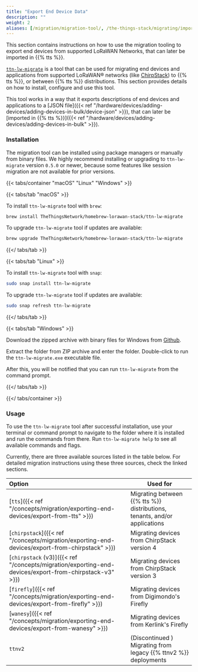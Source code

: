 ```yaml
---
title: "Export End Device Data"
description: ""
weight: 2
aliases: [/migration/migration-tool/, /the-things-stack/migrating/import-devices]
---
```


This section contains instructions on how to use the migration tooling to export end devices from supported LoRaWAN Networks, that can later be imported in {{% tts %}}.

<!--more-->

[`ttn-lw-migrate`](https://github.com/TheThingsNetwork/lorawan-stack-migrate) is a tool that can be used for migrating end devices and applications from supported LoRaWAN® networks (like [ChirpStack](https://www.chirpstack.io/)) to {{% tts %}}, or between {{% tts %}} distributions. This section provides details on how to install, configure and use this tool.

This tool works in a way that it exports descriptions of end devices and applications to a [JSON file]({{< ref "/hardware/devices/adding-devices/adding-devices-in-bulk/device-json" >}}), that can later be [imported in {{% tts %}}]({{< ref "/hardware/devices/adding-devices/adding-devices-in-bulk" >}}).

### Installation

The migration tool can be installed using package managers or manually from binary files. We highly recommend installing or upgrading to `ttn-lw-migrate` version `0.5.0` or newer, because some features like session migration are not available for prior versions.

{{< tabs/container "macOS" "Linux" "Windows" >}}

{{< tabs/tab "macOS" >}}

To install `ttn-lw-migrate` tool with `brew`:

```bash
brew install TheThingsNetwork/homebrew-lorawan-stack/ttn-lw-migrate
```

To upgrade `ttn-lw-migrate` tool if updates are available:

```bash
brew upgrade TheThingsNetwork/homebrew-lorawan-stack/ttn-lw-migrate
```

{{</ tabs/tab >}}

{{< tabs/tab "Linux" >}}

To install `ttn-lw-migrate` tool with `snap`:

```bash
sudo snap install ttn-lw-migrate
```

To upgrade `ttn-lw-migrate` tool if updates are available:

```bash
sudo snap refresh ttn-lw-migrate
```

{{</ tabs/tab >}}

{{< tabs/tab "Windows" >}}

Download the zipped archive with binary files for Windows from [Github](https://github.com/TheThingsNetwork/lorawan-stack-migrate/releases).

Extract the folder from ZIP archive and enter the folder. Double-click to run the `ttn-lw-migrate.exe` executable file.

After this, you will be notified that you can run `ttn-lw-migrate` from the command prompt.

{{</ tabs/tab >}}

{{</ tabs/container >}}

### Usage

To use the `ttn-lw-migrate` tool after successful installation, use your terminal or command prompt to navigate to the folder where it is installed and run the commands from there. Run `ttn-lw-migrate help` to see all available commands and flags.

Currently, there are three available sources listed in the table below. For detailed migration instructions using these three sources, check the linked sections.

| Option                                                                                                 | Used for                                                                  |
| :----------------------------------------------------------------------------------------------------- | ------------------------------------------------------------------------- |
| [`tts`]({{< ref "/concepts/migration/exporting-end-devices/export-from-tts" >}})                       | Migrating between {{% tts %}} distributions, tenants, and/or applications |
| [`chirpstack`]({{< ref "/concepts/migration/exporting-end-devices/export-from-chirpstack" >}})         | Migrating devices from ChirpStack version 4                               |
| [`chirpstack` (v3)]({{< ref "/concepts/migration/exporting-end-devices/export-from-chirpstack-v3" >}}) | Migrating devices from ChirpStack version 3                               |
| [`firefly`]({{< ref "/concepts/migration/exporting-end-devices/export-from-firefly" >}})               | Migrating devices from Digimondo's Firefly                                |
| [`wanesy`]({{< ref "/concepts/migration/exporting-end-devices/export-from-wanesy" >}})                 | Migrating devices from Kerlink's Firefly                                  |
| `ttnv2`                                                                                                | (Discontinued ) Migrating from legacy {{% ttnv2 %}} deployments           |
